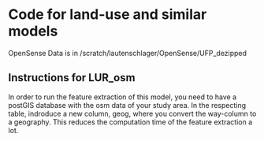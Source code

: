 # Code for land-use and similar models
OpenSense Data is in /scratch/lautenschlager/OpenSense/UFP_dezipped

## Instructions for LUR_osm

In order to run the feature extraction of this model, you need to have a postGIS database with the osm data of your study area. In the respecting table, indroduce a new column, geog, where you convert the way-column to a geography. This reduces the computation time of the feature extraction a lot.
